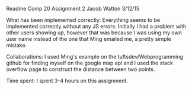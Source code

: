 Readme
Comp 20 Assignment 2
Jacob Watton
3/12/15

What has been implemented correctly: Everything seems to be implemented correctly without any JS errors.
Initially I had a problem with other users showing up, however that was because I was using my own
user name instead of the one that Ming emailed me, a pretty simple mistake. 

Collaborations: I used Ming's example on the tuftsdev/Webprogramming github for finding myself on the
google map api and I used the stack overflow page to construct the distance between two points. 

Time spent: I spent 3-4 hours on this assignment.
